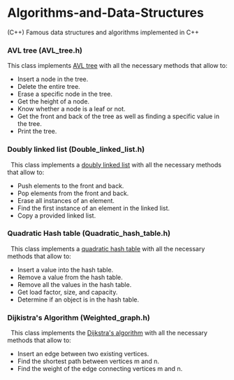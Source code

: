 # Algorithms-and-Data-Structures</br>
(C++) Famous data structures and algorithms implemented in C++</br>

<h3>AVL tree (AVL_tree.h)</h3>
  This class implements <a href="https://en.wikipedia.org/wiki/AVL_tree" target="_blank">AVL tree</a> with all the necessary methods that allow to:</br>
<ul>
  <li>Insert a node in the tree.</li>
  <li>Delete the entire tree.</li>
  <li>Erase a specific node in the tree.</li>
  <li>Get the height of a node.</li>
  <li>Know whether a node is a leaf or not.</li>
  <li>Get the front and back of the tree as well as finding a specific value in the tree.</li>
  <li>Print the tree.</li>
</ul>
  
<h3>Doubly linked list (Double_linked_list.h)</h3>
&nbsp; This class implements a <a href="https://en.wikipedia.org/wiki/Doubly_linked_list" target="_blank" >doubly linked list</a> with all the necessary methods that allow to:</br>
 <ul>
  <li>Push elements to the front and back.</li>
  <li>Pop elements from the front and back.</li>
  <li>Erase all instances of an element.</li>
  <li>Find the first instance of an element in the linked list.</li>
  <li>Copy a provided linked list.</li>
</ul>


<h3>Quadratic Hash table (Quadratic_hash_table.h)</h3>
&nbsp; This class implements a <a href="https://en.wikipedia.org/wiki/Quadratic_probing" target="_blank" >quadratic hash table</a> with all the necessary methods that allow to:</br>
 <ul>
  <li>Insert a value into the hash table.</li>
  <li>Remove a value from the hash table.</li>
  <li>Remove all the values in the hash table.</li>
  <li>Get load factor, size, and capacity.</li>
  <li> Determine if an object is in the hash table.</li>
</ul>


<h3>Dijkistra's Algorithm (Weighted_graph.h)</h3>
&nbsp; This class implements the <a href="https://en.wikipedia.org/wiki/Dijkstra%27s_algorithm" target="_blank" >Dijkstra's algorithm</a> with all the necessary methods that allow to:</br>
 <ul>
  <li>Insert an edge between two existing vertices.</li>
  <li>Find the shortest path between vertices m and n.</li>
  <li>Find the weight of the edge connecting vertices m and n.</li>
</ul>
